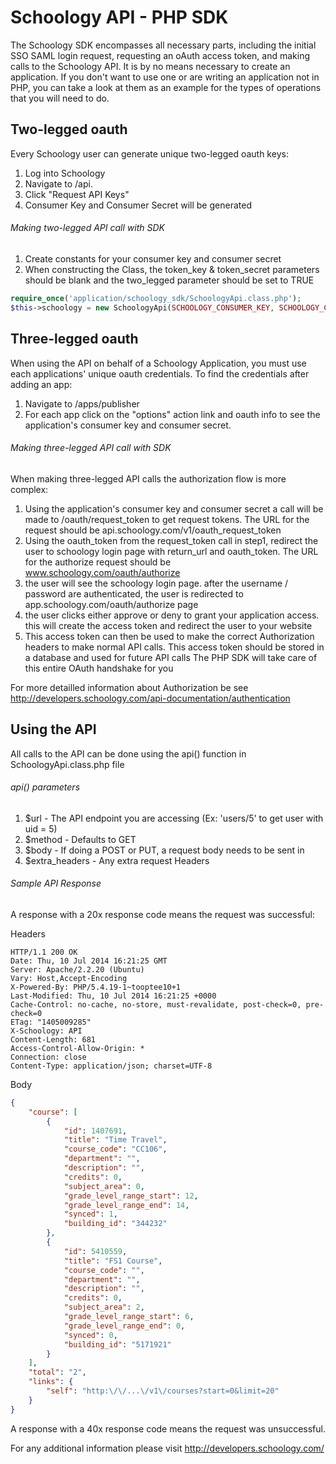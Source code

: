 # Schoology API - PHP SDK

The Schoology SDK encompasses all necessary parts, including the initial SSO SAML login request, requesting an oAuth access token, and making calls to the Schoology API. It is by no means necessary to create an application. If you don't want to use one or are writing an application not in PHP, you can take a look at them as an example for the types of operations that you will need to do.

## Two-legged oauth
Every Schoology user can generate unique two-legged oauth keys:
1. Log into Schoology
2. Navigate to /api. 
3. Click "Request API Keys"
4. Consumer Key and Consumer Secret will be generated

###### Making two-legged API call with SDK
1. Create constants for your consumer key and consumer secret
2. When constructing the Class, the token_key & token_secret parameters should be blank and the two_legged parameter should be set to TRUE
```php
require_once('application/schoology_sdk/SchoologyApi.class.php');
$this->schoology = new SchoologyApi(SCHOOLOGY_CONSUMER_KEY, SCHOOLOGY_CONSUMER_SECRET, '', '','', TRUE); 
```

## Three-legged oauth
When using the API on behalf of a Schoology Application, you must use each applications' unique oauth credentials. To find the credentials after adding an app:
1. Navigate to /apps/publisher
2. For each app click on the "options" action link and oauth info to see the application's consumer key and consumer secret.

###### Making three-legged API call with SDK
When making three-legged API calls the authorization flow is more complex:
1. Using the application's consumer key and consumer secret a call will be made to /oauth/request_token to get request tokens. The URL for the request should be api.schoology.com/v1/oauth_request_token
2. Using the oauth_token from the request_token call in step1, redirect the user to schoology login page with return_url and oauth_token. The URL for the authorize request should be www.schoology.com/oauth/authorize
3. the user will see the schoology login page. after the username / password are authenticated, the user is redirected to app.schoology.com/oauth/authorize page
4. the user clicks either approve or deny to grant your application access. this will create the access token and redirect the user to your website
5. This access token can then be used to make the correct Authorization headers to make normal API calls. This access token should be stored in a database and used for future API calls
The PHP SDK will take care of this entire OAuth handshake for you

For more detailled information about Authorization be see http://developers.schoology.com/api-documentation/authentication

## Using the API
All calls to the API can be done using the api() function in SchoologyApi.class.php file
###### api() parameters
1. $url  - The API endpoint you are accessing (Ex: 'users/5' to get user with uid = 5)
2. $method - Defaults to GET 
3. $body - If doing a POST or PUT, a request body needs to be sent in
4. $extra_headers  - Any extra request Headers

###### Sample API Response
A response with a 20x response code means the request was successful:

Headers
```
HTTP/1.1 200 OK
Date: Thu, 10 Jul 2014 16:21:25 GMT
Server: Apache/2.2.20 (Ubuntu)
Vary: Host,Accept-Encoding
X-Powered-By: PHP/5.4.19-1~tooptee10+1
Last-Modified: Thu, 10 Jul 2014 16:21:25 +0000
Cache-Control: no-cache, no-store, must-revalidate, post-check=0, pre-check=0
ETag: "1405009285"
X-Schoology: API
Content-Length: 681
Access-Control-Allow-Origin: *
Connection: close
Content-Type: application/json; charset=UTF-8
```
Body
```json
{
    "course": [
        {
            "id": 1407691,
            "title": "Time Travel",
            "course_code": "CC106",
            "department": "",
            "description": "",
            "credits": 0,
            "subject_area": 0,
            "grade_level_range_start": 12,
            "grade_level_range_end": 14,
            "synced": 1,
            "building_id": "344232"
        },
        {
            "id": 5410559,
            "title": "FS1 Course",
            "course_code": "",
            "department": "",
            "description": "",
            "credits": 0,
            "subject_area": 2,
            "grade_level_range_start": 6,
            "grade_level_range_end": 0,
            "synced": 0,
            "building_id": "5171921"
        }
    ],
    "total": "2",
    "links": {
        "self": "http:\/\/...\/v1\/courses?start=0&limit=20"
    }
}
```

A response with a 40x response code means the request was unsuccessful.

For any additional information please visit http://developers.schoology.com/
